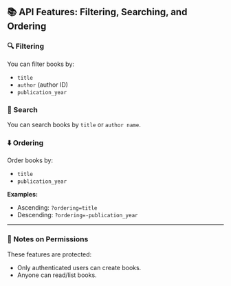 ## 📚 API Features: Filtering, Searching, and Ordering

### 🔍 Filtering

You can filter books by:

- `title`
- `author` (author ID)
- `publication_year`

### 🔎 Search

You can search books by `title` or `author name`.

### ⬇️ Ordering

Order books by:

- `title`
- `publication_year`

**Examples:**

- Ascending: `?ordering=title`
- Descending: `?ordering=-publication_year`


---

### 🔐 Notes on Permissions

These features are protected:
- Only authenticated users can create books.
- Anyone can read/list books.

